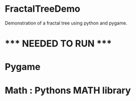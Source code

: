 # FractalTreeDemo
Demonstration of a fractal tree using python and pygame.

# *** NEEDED TO RUN ***
# Pygame
# Math : Pythons MATH library
